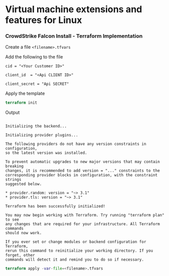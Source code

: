 # Virtual machine extensions and features for Linux

### CrowdStrike Falcon Install - Terraform Implementation 

Create a file `<filename>.tfvars`

Add the following to the file

```code
cid = "<Your Customer ID>"

client_id  = "<Api CLIENT ID>"

client_secret = "Api SECRET"
```

Apply the template 

```terraform
terraform init
```
Output
```text

Initializing the backend...

Initializing provider plugins...

The following providers do not have any version constraints in configuration,
so the latest version was installed.

To prevent automatic upgrades to new major versions that may contain breaking
changes, it is recommended to add version = "..." constraints to the
corresponding provider blocks in configuration, with the constraint strings
suggested below.

* provider.random: version = "~> 3.1"
* provider.tls: version = "~> 3.1"

Terraform has been successfully initialized!

You may now begin working with Terraform. Try running "terraform plan" to see
any changes that are required for your infrastructure. All Terraform commands
should now work.

If you ever set or change modules or backend configuration for Terraform,
rerun this command to reinitialize your working directory. If you forget, other
commands will detect it and remind you to do so if necessary.
```
```terraform
terraform apply -var-file=<filename>.tfvars
```